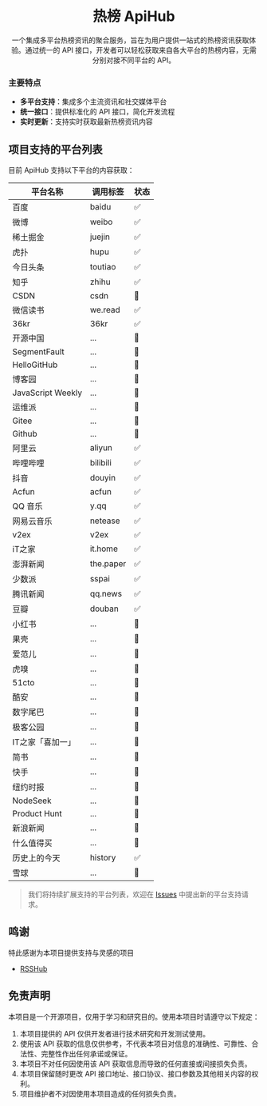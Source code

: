 <h1 align="center">热榜 ApiHub</h1>
<p align="center">一个集成多平台热榜资讯的聚合服务，旨在为用户提供一站式的热榜资讯获取体验。通过统一的 API 接口，开发者可以轻松获取来自各大平台的热榜内容，无需分别对接不同平台的 API。</p>

### 主要特点

- **多平台支持**：集成多个主流资讯和社交媒体平台
- **统一接口**：提供标准化的 API 接口，简化开发流程
- **实时更新**：支持实时获取最新热榜资讯内容

## 项目支持的平台列表

目前 ApiHub 支持以下平台的内容获取：

| 平台名称          | 调用标签  | 状态 |
| ----------------- | --------- | ---- |
| 百度              | baidu     | ✅   |
| 微博              | weibo     | ✅   |
| 稀土掘金          | juejin    | ✅   |
| 虎扑              | hupu      | ✅   |
| 今日头条          | toutiao   | ✅   |
| 知乎              | zhihu     | ✅   |
| CSDN              | csdn      | 🔄   |
| 微信读书          | we.read   | ✅   |
| 36kr              | 36kr      | ✅   |
| 开源中国          | ...       | 🔄   |
| SegmentFault      | ...       | 🔄   |
| HelloGitHub       | ...       | 🔄   |
| 博客园            | ...       | 🔄   |
| JavaScript Weekly | ...       | 🔄   |
| 运维派            | ...       | 🔄   |
| Gitee             | ...       | 🔄   |
| Github            | ...       | 🔄   |
| 阿里云            | aliyun    | ✅   |
| 哔哩哔哩          | bilibili  | ✅   |
| 抖音              | douyin    | ✅   |
| Acfun             | acfun     | ✅   |
| QQ 音乐           | y.qq      | ✅   |
| 网易云音乐        | netease   | ✅   |
| v2ex              | v2ex      | ✅   |
| iT之家            | it.home   | ✅   |
| 澎湃新闻          | the.paper | ✅   |
| 少数派            | sspai     | ✅   |
| 腾讯新闻          | qq.news   | ✅   |
| 豆瓣              | douban    | ✅   |
| 小红书            | ...       | 🔄   |
| 果壳              | ...       | 🔄   |
| 爱范儿            | ...       | 🔄   |
| 虎嗅              | ...       | 🔄   |
| 51cto             | ...       | 🔄   |
| 酷安              | ...       | 🔄   |
| 数字尾巴          | ...       | 🔄   |
| 极客公园          | ...       | 🔄   |
| IT之家「喜加一」  | ...       | 🔄   |
| 简书              | ...       | 🔄   |
| 快手              | ...       | 🔄   |
| 纽约时报          | ...       | 🔄   |
| NodeSeek          | ...       | 🔄   |
| Product Hunt      | ...       | 🔄   |
| 新浪新闻          | ...       | 🔄   |
| 什么值得买        | ...       | 🔄   |
| 历史上的今天      | history   | ✅   |
| 雪球              | ...       | 🔄   |

> 我们将持续扩展支持的平台列表，欢迎在 [Issues](https://github.com/Rankslive/RanksLiveApi/issues) 中提出新的平台支持请求。

## 鸣谢

特此感谢为本项目提供支持与灵感的项目

- [RSSHub](https://github.com/DIYgod/RSSHub)

## 免责声明

本项目是一个开源项目，仅用于学习和研究目的。使用本项目时请遵守以下规定：

1. 本项目提供的 API 仅供开发者进行技术研究和开发测试使用。
2. 使用该 API 获取的信息仅供参考，不代表本项目对信息的准确性、可靠性、合法性、完整性作出任何承诺或保证。
3. 本项目不对任何因使用该 API 获取信息而导致的任何直接或间接损失负责。
4. 本项目保留随时更改 API 接口地址、接口协议、接口参数及其他相关内容的权利。
5. 项目维护者不对因使用本项目造成的任何损失负责。
